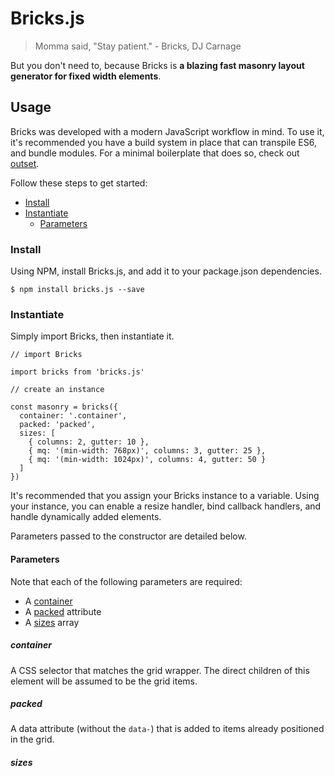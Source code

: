 # Bricks.js

> Momma said, "Stay patient." - Bricks, DJ Carnage

But you don't need to, because Bricks is **a blazing fast masonry layout generator for fixed width elements**.

## Usage

Bricks was developed with a modern JavaScript workflow in mind. To use it, it's recommended you have a build system in place that can transpile ES6, and bundle modules. For a minimal boilerplate that does so, check out [outset](https://github.com/callmecavs/outset).

Follow these steps to get started:

* [Install](#install)
* [Instantiate](#instantiate)
  * [Parameters](#parameters)

### Install

Using NPM, install Bricks.js, and add it to your package.json dependencies.

```
$ npm install bricks.js --save
```

### Instantiate

Simply import Bricks, then instantiate it.

```es6
// import Bricks

import bricks from 'bricks.js'

// create an instance

const masonry = bricks({
  container: '.container',
  packed: 'packed',
  sizes: [
    { columns: 2, gutter: 10 },
    { mq: '(min-width: 768px)', columns: 3, gutter: 25 },
    { mq: '(min-width: 1024px)', columns: 4, gutter: 50 }
  ]
})
```

It's recommended that you assign your Bricks instance to a variable. Using your instance, you can enable a resize handler, bind callback handlers, and handle dynamically added elements.

Parameters passed to the constructor are detailed below.

#### Parameters

Note that each of the following parameters are required:

* A [container](#container)
* A [packed](#packed) attribute
* A [sizes](#sizes) array

##### container

A CSS selector that matches the grid wrapper. The direct children of this element will be assumed to be the grid items.

##### packed

A data attribute (without the `data-`) that is added to items already positioned in the grid.

##### sizes
